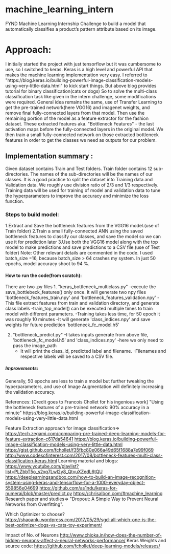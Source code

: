 # machine_learning_intern
FYND Machine Learning Internship Challenge to build a model that automatically classifies a product’s pattern attribute based on its image.

<h1>Approach:</h1>
I initially started the project with just tensorflow but it was cumbersome to use, so I switched to keras.
Keras is a high level and powerful API that makes the machine learning implementation very easy. 
I referred to "https://blog.keras.io/building-powerful-image-classification-models-using-very-little-data.html" to kick start things.
But above blog provides tutorial for binary classification(cats or dogs)
So to solve the multi-class classification task like given in the intern challenge, some modifications were required.
General idea remains the same, use of  Transfer Learning to get the pre-trained network(here VGG16) and imagenet weights, and remove final fully-connected layers from that model. 
Then use the remaining portion of the model as a feature extractor for the fashion dataset. These extracted features aka. "Bottleneck Features" - the last activation maps before the fully-connected layers in the original model.
We then train a small fully-connected network on those extracted bottleneck features in order to get the classes we need as outputs for our problem.

<h2>Implementation summary :</h2>

Given dataset contains Train and Test folders. 
Train folder contains 12 sub-directories. The names of the sub-directories will be the names of our classes.
It is a good practice to split the dataset into Training data and Validation data. We roughly use division ratio of  2/3 and 1/3 respectively.
Training data will be used for training of model and validation data to tune the hyperparameters to improve the accuracy and minimize the loss function.
<h3>Steps to build model:</h3>
    1.Extract and Save the bottleneck features from the VGG16 model.(use of Train folder)
    2.Train a small fully-connected ANN using the saved bottleneck features to classify our classes, and save the model so we can use it for prediction later 
    3.Use both the VGG16 model along with the top model to make predictions and save predictions to a CSV file.(use of Test folder)
Note: Other relevant details are commented in the code.
I used batch_size =16, because batch_size > 64 crashes my system.
In just 50 epochs, model accuracy shoot to 94 %.


<h4>How to run the code(from scratch):</h4>
There are two .py files
1.  "keras_bottleneck_multiclass.py"
      -execute the save_bottlebeck_features() only once. It will generate two npy files 'bottleneck_features_train.npy' and  'bottleneck_features_validation.npy'
      -This file extract features from train and validation directory, and generate class labels
      -train_top_model() can be executed multiple times to train model with different parameters.
      -Training takes less time, for 50 epoch it was roughly 10 minutes
      -It will generate 'class_indices.npy' and save weights for future prediction 'bottleneck_fc_model.h5'

2. "bottleneck_predict.py"
      -I takes inputs generate from above file, 'bottleneck_fc_model.h5' and  'class_indices.npy' 
      -here we only need to pass the image_path
      - It will print the class_id, predicted label and filename.
      -Filenames and respective labels will be saved to a CSV file.


<h5>Improvements:</h5>
Generally, 50 epochs are less to train a model but further tweaking the hyperparameters, and use of Image Augmentation will definitely increasing the validation accuracy.



<p>
References:
[Credit goes to Francois Chollet for his ingenious work]
"Using the bottleneck features of a pre-trained network: 90% accuracy in a minute"
https://blog.keras.io/building-powerful-image-classification-models-using-very-little-data.html

Feature Extraction approach for image classification=>
https://tech.zegami.com/comparing-pre-trained-deep-learning-models-for-feature-extraction-c617da54641
https://blog.keras.io/building-powerful-image-classification-models-using-very-little-data.html
https://gist.github.com/fchollet/f35fbc80e066a49d65f1688a7e99f069
http://www.codesofinterest.com/2017/08/bottleneck-features-multi-class-classification-keras.html
Learning material and blogs:
https://www.youtube.com/playlist?list=PLZbbT5o_s2xq7LwI2y8_QtvuXZedL6tQU
https://deeplearningsandbox.com/how-to-build-an-image-recognition-system-using-keras-and-tensorflow-for-a-1000-everyday-object-559856e04699
https://github.com/as1ndu/keras-for-numerai/blob/master/predict.py
https://chrisalbon.com/#machine_learning
Research paper and studies=>
"Dropout: A Simple Way to Prevent Neural Networks from Overfitting".

Which Optimizer to choose?
https://shaoanlu.wordpress.com/2017/05/29/sgd-all-which-one-is-the-best-optimizer-dogs-vs-cats-toy-experiment/

Impact of No. of Neurons
http://www.chioka.in/how-does-the-number-of-hidden-neurons-affect-a-neural-networks-performance/
Keras Weights and source code:
https://github.com/fchollet/deep-learning-models/releases/
</p>
